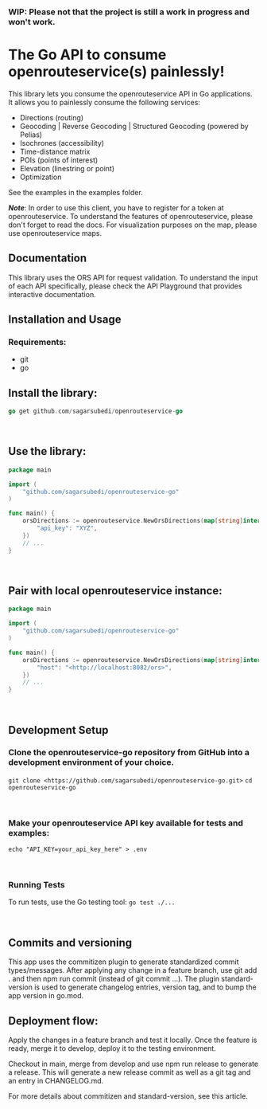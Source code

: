 ### WIP: Please not that the project is still a work in progress and won't work.

# The Go API to consume openrouteservice(s) painlessly!
This library lets you consume the openrouteservice API in Go applications. It allows you to painlessly consume the following services:

- Directions (routing)
- Geocoding | Reverse Geocoding | Structured Geocoding (powered by Pelias)
- Isochrones (accessibility)
- Time-distance matrix
- POIs (points of interest)
- Elevation (linestring or point)
- Optimization

See the examples in the examples folder.

***Note***: In order to use this client, you have to register for a token at openrouteservice. To understand the features of openrouteservice, please don't forget to read the docs. For visualization purposes on the map, please use openrouteservice maps.

## Documentation
This library uses the ORS API for request validation. To understand the input of each API specifically, please check the API Playground that provides interactive documentation.

## Installation and Usage
### Requirements:
- git
- go

## Install the library:
```go
go get github.com/sagarsubedi/openrouteservice-go
```

​
## Use the library:
```go
package main

import (
    "github.com/sagarsubedi/openrouteservice-go"
)

func main() {
    orsDirections := openrouteservice.NewOrsDirections(map[string]interface{}{
        "api_key": "XYZ",
    })
    // ...
}
```
​
## Pair with local openrouteservice instance:
```go
package main

import (
    "github.com/sagarsubedi/openrouteservice-go"
)

func main() {
    orsDirections := openrouteservice.NewOrsDirections(map[string]interface{}{
        "host": "<http://localhost:8082/ors>",
    })
    // ...
}
```
​
## Development Setup
### Clone the openrouteservice-go repository from GitHub into a development environment of your choice.
`git clone <https://github.com/sagarsubedi/openrouteservice-go.git>`
`cd openrouteservice-go`

​
### Make your openrouteservice API key available for tests and examples:
`echo "API_KEY=your_api_key_here" > .env`

​
### Running Tests
To run tests, use the Go testing tool:
`go test ./...`

​
## Commits and versioning
This app uses the commitizen plugin to generate standardized commit types/messages. After applying any change in a feature branch, use git add . and then npm run commit (instead of git commit ...). The plugin standard-version is used to generate changelog entries, version tag, and to bump the app version in go.mod.

## Deployment flow:
Apply the changes in a feature branch and test it locally.
Once the feature is ready, merge it to develop, deploy it to the testing environment.

Checkout in main, merge from develop and use npm run release to generate a release. This will generate a new release commit as well as a git tag and an entry in CHANGELOG.md.

For more details about commitizen and standard-version, see this article.
